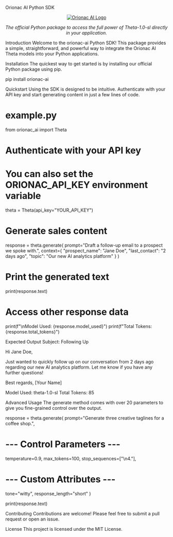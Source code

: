 Orionac AI Python SDK
<p align="center">
<a href="#">
<img src="https://www.google.com/search?q=https://placehold.co/400x150/000000/FFFFFF%3Ftext%3DOrionac%2BAI" alt="Orionac AI Logo">
</a>
</p>

<p align="center">
<em>The official Python package to access the full power of Theta-1.0-sl directly in your application.</em>
</p>

Introduction
Welcome to the orionac-ai Python SDK! This package provides a simple, straightforward, and powerful way to integrate the Orionac AI Theta models into your Python applications.

Installation
The quickest way to get started is by installing our official Python package using pip.

pip install orionac-ai

Quickstart
Using the SDK is designed to be intuitive. Authenticate with your API key and start generating content in just a few lines of code.

# example.py
from orionac_ai import Theta

# Authenticate with your API key
# You can also set the ORIONAC_API_KEY environment variable
theta = Theta(api_key="YOUR_API_KEY")

# Generate sales content
response = theta.generate(
  prompt="Draft a follow-up email to a prospect we spoke with.",
  context={
    "prospect_name": "Jane Doe",
    "last_contact": "2 days ago",
    "topic": "Our new AI analytics platform"
  }
)

# Print the generated text
print(response.text)

# Access other response data
print(f"\nModel Used: {response.model_used}")
print(f"Total Tokens: {response.total_tokens}")

Expected Output
Subject: Following Up

Hi Jane Doe,

Just wanted to quickly follow up on our conversation from 2 days ago regarding our new AI analytics platform. Let me know if you have any further questions!

Best regards,
[Your Name]

Model Used: theta-1.0-sl
Total Tokens: 85

Advanced Usage
The generate method comes with over 20 parameters to give you fine-grained control over the output.

response = theta.generate(
  prompt="Generate three creative taglines for a coffee shop.",
  # --- Control Parameters ---
  temperature=0.9,
  max_tokens=100,
  stop_sequences=["\n4."],
  # --- Custom Attributes ---
  tone="witty",
  response_length="short"
)

print(response.text)

Contributing
Contributions are welcome! Please feel free to submit a pull request or open an issue.

License
This project is licensed under the MIT License.